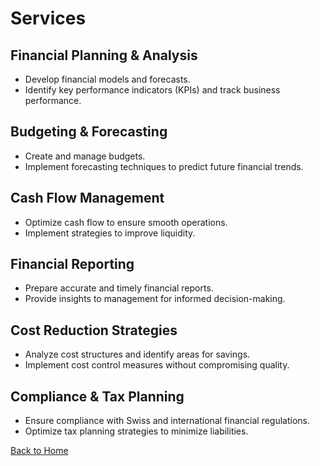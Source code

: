 # Services

## Financial Planning & Analysis
- Develop financial models and forecasts.
- Identify key performance indicators (KPIs) and track business performance.

## Budgeting & Forecasting
- Create and manage budgets.
- Implement forecasting techniques to predict future financial trends.

## Cash Flow Management
- Optimize cash flow to ensure smooth operations.
- Implement strategies to improve liquidity.

## Financial Reporting
- Prepare accurate and timely financial reports.
- Provide insights to management for informed decision-making.

## Cost Reduction Strategies
- Analyze cost structures and identify areas for savings.
- Implement cost control measures without compromising quality.

## Compliance & Tax Planning
- Ensure compliance with Swiss and international financial regulations.
- Optimize tax planning strategies to minimize liabilities.

[Back to Home](README.md)
